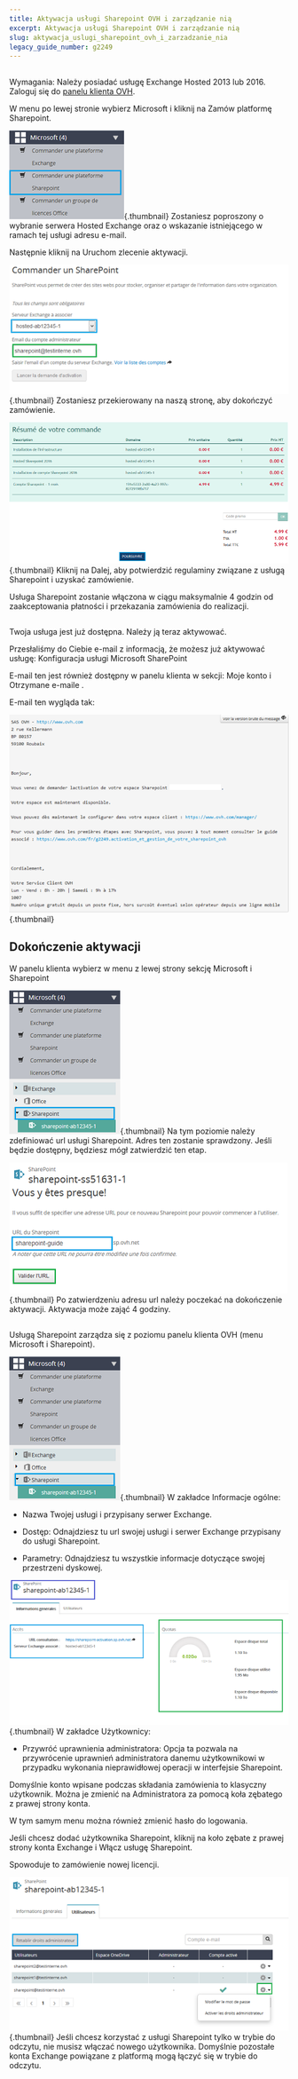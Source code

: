```yaml
---
title: Aktywacja usługi Sharepoint OVH i zarządzanie nią
excerpt: Aktywacja usługi Sharepoint OVH i zarządzanie nią
slug: aktywacja_uslugi_sharepoint_ovh_i_zarzadzanie_nia
legacy_guide_number: g2249
---
```



## 
Wymagania: Należy posiadać usługę Exchange Hosted 2013 lub 2016.
Zaloguj się do [panelu klienta OVH](https://www.ovh.com/manager/web/login/).

W menu po lewej stronie wybierz Microsoft i kliknij na Zamów platformę Sharepoint.

![](images/img_4473.jpg){.thumbnail}
Zostaniesz poproszony o wybranie serwera Hosted Exchange oraz o wskazanie istniejącego w ramach tej usługi adresu e-mail. 

Następnie kliknij na Uruchom zlecenie aktywacji.

![](images/img_4474.jpg){.thumbnail}
Zostaniesz przekierowany na naszą stronę, aby dokończyć zamówienie.

![](images/img_4475.jpg){.thumbnail}
Kliknij na Dalej, aby potwierdzić regulaminy związane z usługą Sharepoint i uzyskać zamówienie. 

Usługa Sharepoint zostanie włączona w ciągu maksymalnie 4 godzin od zaakceptowania płatności i przekazania zamówienia do realizacji.


## 
Twoja usługa jest już dostępna. Należy ją teraz aktywować. 

Przesłaliśmy do Ciebie e-mail z informacją, że możesz już aktywować usługę:
Konfiguracja usługi Microsoft SharePoint

E-mail ten jest również dostępny w panelu klienta w sekcji: Moje konto i Otrzymane e-maile .

E-mail ten wygląda tak:

![](images/img_4494.jpg){.thumbnail}


## Dokończenie aktywacji
W panelu klienta wybierz w menu z lewej strony sekcję Microsoft i Sharepoint

![](images/img_4477.jpg){.thumbnail}
Na tym poziomie należy zdefiniować url usługi Sharepoint. Adres ten zostanie sprawdzony. Jeśli będzie dostępny, będziesz mógł zatwierdzić ten etap.

![](images/img_4478.jpg){.thumbnail}
Po zatwierdzeniu adresu url należy poczekać na dokończenie aktywacji. Aktywacja może zająć 4 godziny.


## 
Usługą Sharepoint zarządza się z poziomu panelu klienta OVH (menu Microsoft i Sharepoint).

![](images/img_4477.jpg){.thumbnail}
W zakładce Informacje ogólne:


- Nazwa Twojej usługi i przypisany serwer Exchange. 

- Dostęp: Odnajdziesz tu url swojej usługi i serwer Exchange przypisany do usługi Sharepoint.

- Parametry: Odnajdziesz tu wszystkie informacje dotyczące swojej przestrzeni dyskowej.



![](images/img_4481.jpg){.thumbnail}
W zakładce Użytkownicy:


- Przywróć uprawnienia administratora: Opcja ta pozwala na przywrócenie uprawnień administratora danemu użytkownikowi w przypadku wykonania nieprawidłowej operacji w interfejsie Sharepoint.


Domyślnie konto wpisane podczas składania zamówienia to klasyczny użytkownik. Można je zmienić na Administratora za pomocą koła zębatego z prawej strony konta.

W tym samym menu można również zmienić hasło do logowania. 

Jeśli chcesz dodać użytkownika Sharepoint, kliknij na koło zębate z prawej strony konta Exchange i Włącz usługę Sharepoint.

Spowoduje to zamówienie nowej licencji.

![](images/img_4495.jpg){.thumbnail}
Jeśli chcesz korzystać z usługi Sharepoint tylko w trybie do odczytu, nie musisz włączać nowego użytkownika. Domyślnie pozostałe konta Exchange powiązane z platformą mogą łączyć się w trybie do odczytu.

